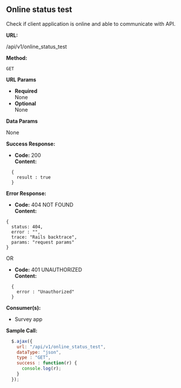 **Online status test**
----
  Check if client application is online and able to communicate with API.

**URL:**

/api/v1/online_status_test

**Method:**

`GET`

**URL Params**

*  **Required** <br />
  None
*  **Optional** <br />
  None

**Data Params**

  None

**Success Response:**

  * **Code:** 200 <br />
    **Content:**

  ```
    { 
      result : true 
    }
  ```

**Error Response:**

  * **Code:** 404 NOT FOUND <br />
    **Content:**

  ```
  { 
    status: 404, 
    error : "", 
    trace: "Rails backtrace", 
    params: "request params" 
  }
```

OR

  * **Code:** 401 UNAUTHORIZED <br />
    **Content:**

  ```
    { 
      error : "Unauthorized" 
    }
  ```

**Consumer(s):**

  * Survey app

**Sample Call:**

  ```javascript
    $.ajax({
      url: "/api/v1/online_status_test",
      dataType: "json",
      type : "GET",
      success : function(r) {
        console.log(r);
      }
    });
  ```